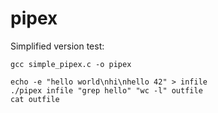 # pipex

Simplified version test:

    gcc simple_pipex.c -o pipex

    echo -e "hello world\nhi\nhello 42" > infile
    ./pipex infile "grep hello" "wc -l" outfile
    cat outfile